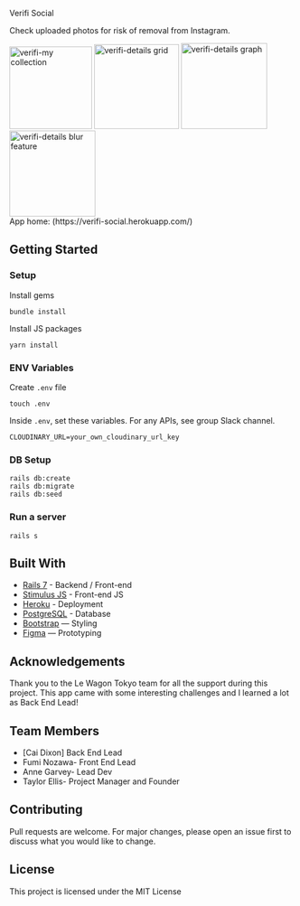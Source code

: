Verifi Social

Check uploaded photos for risk of removal from Instagram.

<img width="146" alt="verifi-my collection" src="https://github.com/c8lindxson/verifi.social/assets/128205478/1dc80754-47be-495c-921f-c33da37cf1ba">
<img width="150" alt="verifi-details grid" src="https://github.com/c8lindxson/verifi.social/assets/128205478/21623793-1dc4-4fcf-b8d2-98642742bb08">
<img width="152" alt="verifi-details graph" src="https://github.com/c8lindxson/verifi.social/assets/128205478/7fb8ad90-37ed-49f2-8f3e-f4e97f87ff00">
<img width="152" alt="verifi-details blur feature" src="https://github.com/c8lindxson/verifi.social/assets/128205478/8c5c04e7-c3b9-4a8a-82ee-db15cb08c9e2">
<br>
App home: (https://verifi-social.herokuapp.com/)
   

## Getting Started
### Setup

Install gems
```
bundle install
```
Install JS packages
```
yarn install
```

### ENV Variables
Create `.env` file
```
touch .env
```
Inside `.env`, set these variables. For any APIs, see group Slack channel.
```
CLOUDINARY_URL=your_own_cloudinary_url_key
```

### DB Setup
```
rails db:create
rails db:migrate
rails db:seed
```

### Run a server
```
rails s
```

## Built With
- [Rails 7](https://guides.rubyonrails.org/) - Backend / Front-end
- [Stimulus JS](https://stimulus.hotwired.dev/) - Front-end JS
- [Heroku](https://heroku.com/) - Deployment
- [PostgreSQL](https://www.postgresql.org/) - Database
- [Bootstrap](https://getbootstrap.com/) — Styling
- [Figma](https://www.figma.com) — Prototyping

## Acknowledgements
Thank you to the Le Wagon Tokyo team for all the support during this project. This app came with some interesting challenges and I learned a lot as Back End Lead!

## Team Members
- [Cai Dixon] Back End Lead
- Fumi Nozawa- Front End Lead
- Anne Garvey- Lead Dev
- Taylor Ellis- Project Manager and Founder

## Contributing
Pull requests are welcome. For major changes, please open an issue first to discuss what you would like to change.

## License
This project is licensed under the MIT License
